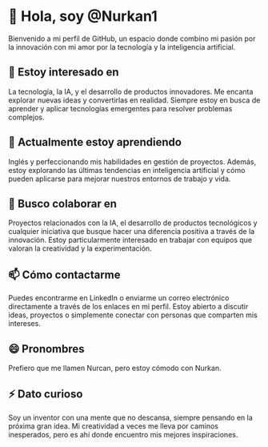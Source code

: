 # 👋 Hola, soy @Nurkan1

Bienvenido a mi perfil de GitHub, un espacio donde combino mi pasión por la innovación con mi amor por la tecnología y la inteligencia artificial.

## 👀 Estoy interesado en

La tecnología, la IA, y el desarrollo de productos innovadores. Me encanta explorar nuevas ideas y convertirlas en realidad. Siempre estoy en busca de aprender y aplicar tecnologías emergentes para resolver problemas complejos.

## 🌱 Actualmente estoy aprendiendo

Inglés y perfeccionando mis habilidades en gestión de proyectos. Además, estoy explorando las últimas tendencias en inteligencia artificial y cómo pueden aplicarse para mejorar nuestros entornos de trabajo y vida.

## 💞️ Busco colaborar en

Proyectos relacionados con la IA, el desarrollo de productos tecnológicos y cualquier iniciativa que busque hacer una diferencia positiva a través de la innovación. Estoy particularmente interesado en trabajar con equipos que valoran la creatividad y la experimentación.

## 📫 Cómo contactarme

Puedes encontrarme en LinkedIn o enviarme un correo electrónico directamente a través de los enlaces en mi perfil. Estoy abierto a discutir ideas, proyectos o simplemente conectar con personas que comparten mis intereses.

## 😄 Pronombres

Prefiero que me llamen Nurcan, pero estoy cómodo con Nurkan.

## ⚡ Dato curioso

Soy un inventor con una mente que no descansa, siempre pensando en la próxima gran idea. Mi creatividad a veces me lleva por caminos inesperados, pero es ahí donde encuentro mis mejores inspiraciones.

<!---
Nurkan1/Nurkan1 es un repositorio ✨ especial ✨ porque su `README.md` (este archivo) aparece en mi perfil de GitHub.
Puedes hacer clic en el enlace de vista previa para echar un vistazo a tus cambios.
--->
